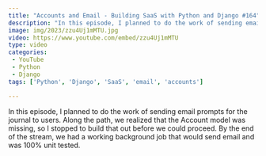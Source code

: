 ```yaml
---
title: "Accounts and Email - Building SaaS with Python and Django #164"
description: "In this episode, I planned to do the work of sending email prompts for the journal to users. Along the path, we realized that the Account model was missing, so I stopped to build that out before we could proceed. By the end of the stream, we had a working background job that would send email and was 100% unit tested."
image: img/2023/zzu4Uj1mMTU.jpg
video: https://www.youtube.com/embed/zzu4Uj1mMTU
type: video
categories:
 - YouTube
 - Python
 - Django
tags: ['Python', 'Django', 'SaaS', 'email', 'accounts']

---
```


In this episode, I planned to do the work of sending email prompts for the journal to users. Along the path, we realized that the Account model was missing, so I stopped to build that out before we could proceed. By the end of the stream, we had a working background job that would send email and was 100% unit tested.
